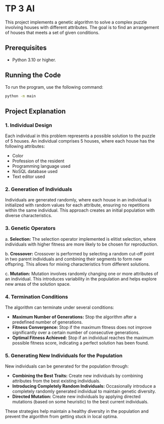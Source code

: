 # TP 3 AI

This project implements a genetic algorithm to solve a complex puzzle involving houses with different attributes. The goal is to find an arrangement of houses that meets a set of given conditions.

## Prerequisites

- Python 3.10 or higher.

## Running the Code

To run the program, use the following command:

```bash
python -m main
```

## Project Explanation

### 1. Individual Design

Each individual in this problem represents a possible solution to the puzzle of 5 houses. An individual comprises 5 houses, where each house has the following attributes:

- Color
- Profession of the resident
- Programming language used
- NoSQL database used
- Text editor used

### 2. Generation of Individuals

Individuals are generated randomly, where each house in an individual is initialized with random values for each attribute, ensuring no repetitions within the same individual. This approach creates an initial population with diverse characteristics.

### 3. Genetic Operators

a. **Selection:** The selection operator implemented is elitist selection, where individuals with higher fitness are more likely to be chosen for reproduction.

b. **Crossover:** Crossover is performed by selecting a random cut-off point in two parent individuals and combining their segments to form new offspring. This allows for mixing characteristics from different solutions.

c. **Mutation:** Mutation involves randomly changing one or more attributes of an individual. This introduces variability in the population and helps explore new areas of the solution space.

### 4. Termination Conditions

The algorithm can terminate under several conditions:

- **Maximum Number of Generations:** Stop the algorithm after a predefined number of generations.
- **Fitness Convergence:** Stop if the maximum fitness does not improve significantly over a certain number of consecutive generations.
- **Optimal Fitness Achieved:** Stop if an individual reaches the maximum possible fitness score, indicating a perfect solution has been found.

### 5. Generating New Individuals for the Population

New individuals can be generated for the population through:

- **Combining the Best Traits:** Create new individuals by combining attributes from the best existing individuals.
- **Introducing Completely Random Individuals:** Occasionally introduce a completely randomly generated individual to maintain genetic diversity.
- **Directed Mutation:** Create new individuals by applying directed mutations (based on some heuristic) to the best current individuals.

These strategies help maintain a healthy diversity in the population and prevent the algorithm from getting stuck in local optima.
